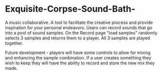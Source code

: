 # Exquisite-Corpse-Sound-Bath-
A music collaborative. 
A tool to facilitate the creative process and provide inspiration for your personal endeavors.
Users can record sounds that go into a pool of sound samples.
On the Record page "load samples" randomly selects 3 samples and returns them to a player.
All 3 samples are played together.

Future development - players will have some controls to allow for mixing and enhancing the sample combination.
If a user creates something they wish to keep they will have the ability to record and store the new mix they made.
